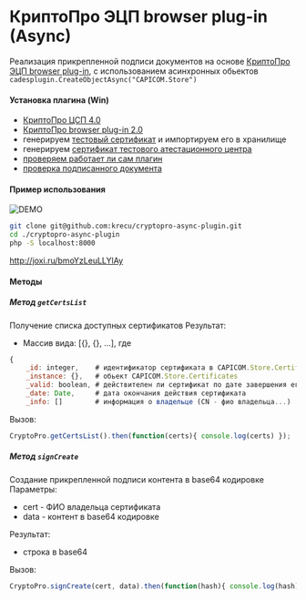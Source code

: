 КриптоПро ЭЦП browser plug-in (Async)
========================
Реализация прикрепленной подписи документов на основе [КриптоПро ЭЦП browser plug-in](https://www.cryptopro.ru/products/cades/plugin), с использованием асинхронных обьектов `cadesplugin.CreateObjectAsync("CAPICOM.Store")`

#### Установка плагина (Win)
- [КриптоПро ЦСП 4.0](https://www.cryptopro.ru/products/csp/downloads)
- [КриптоПро browser plug-in 2.0](https://www.cryptopro.ru/products/cades/plugin/get_2_0)
- генерируем [тестовый сертификат](https://www.cryptopro.ru/certsrv/certrqma.asp) и импортируем его в хранилище
- генерируем [сертификат тестового атестационного центра](http://www.cryptopro.ru/certsrv/certnew.cer?ReqID=CACert&Renewal=0&Enc=bin)
- [проверяем работает ли сам плагин](https://www.cryptopro.ru/sites/default/files/products/cades/demopage/simple.html)
- [проверка подписанного документа](https://www.gosuslugi.ru/pgu/eds/)

#### Пример использования

![DEMO](http://dl3.joxi.net/drive/2016/12/23/0017/1226/1127626/26/75112b8747.jpg)

```bash
git clone git@github.com:krecu/cryptopro-async-plugin.git
cd ./cryptopro-async-plugin
php -S localhost:8000
```
http://joxi.ru/bmoYzLeuLLYlAy

#### Методы

##### Метод `getCertsList`

Получение списка доступных сертификатов
Результат:
* Массив вида: [{}, {}, ...], где
```javascript
{
    _id: integer,    # идентификатор сертификата в CAPICOM.Store.Certificates
    _instance: {},   # обьект CAPICOM.Store.Certificates
    _valid: boolean, # действителен ли сертификат по дате завершения его действия
    _date: Date,     # дата окончания действия сертификата
    _info: []        # информация о владельце (CN - фио владельца...)
```

Вызов:
```javascript
CryptoPro.getCertsList().then(function(certs){ console.log(certs) });
```

##### Метод `signCreate`

Создание прикрепленной подписи контента в base64 кодировке
Параметры:
* cert - ФИО владельца сертификата
* data - контент в base64 кодировке

Результат:
* строка в base64

Вызов:
```javascript
CryptoPro.signCreate(cert, data).then(function(hash){ console.log(hash) });;
```
